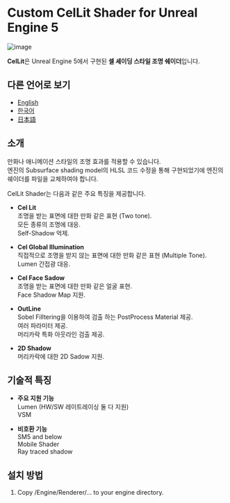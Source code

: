 # **Custom CelLit Shader for Unreal Engine 5**
![image](https://github.com/user-attachments/assets/65949c17-e43f-42b8-9bb8-a68128da509d)

**CelLit**은 Unreal Engine 5에서 구현된 **셀 셰이딩 스타일 조명 쉐이더**입니다.

## 다른 언어로 보기
- [English](README.md)
- [한국어](README.ko.md)
- [日本語](README.ja.md)

## 소개
만화나 애니메이션 스타일의 조명 효과를 적용할 수 있습니다.  
엔진의 Subsurface shading model의 HLSL 코드 수정을 통해 구현되었기에 엔진의 쉐이더를 파일을 교체하여야 합니다.  

CelLit Shader는 다음과 같은 주요 특징을 제공합니다.
- **Cel Lit**  
  조명을 받는 표면에 대한 만화 같은 표현 (Two tone).  
  모든 종류의 조명에 대응.  
  Self-Shadow 억제.  
  
- **Cel Global Illumination**  
  직접적으로 조명을 받지 않는 표면에 대한 만화 같은 표현 (Multiple Tone).  
  Lumen 간접광 대응.  
  
- **Cel Face Sadow**  
  조명을 받는 표면에 대한 만화 같은 얼굴 표현.  
  Face Shadow Map 지원.  
  
- **OutLine**  
  Sobel Filltering을 이용하여 검출 하는 PostProcess Material 제공.  
  여러 파라미터 제공.  
  머리카락 특화 아웃라인 검출 제공.  

- **2D Shadow**  
  머리카락에 대한 2D Sadow 지원.  

## 기술적 특징  
- **주요 지원 기능**   
  Lumen (HW/SW 레이트레이싱 둘 다 지원)  
  VSM  
  
- **비호환 기능**  
  SM5 and below  
  Mobile Shader  
  Ray traced shadow
  
## 설치 방법
1. Copy /Engine/Renderer/... to your engine directory.
